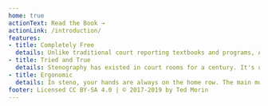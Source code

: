 ```yaml
---
home: true
actionText: Read the Book →
actionLink: /introduction/
features:
- title: Completely Free
  details: Unlike traditional court reporting textbooks and programs, Art of Chording and Plover are part of the Open Steno Project and have freedom built-in.
- title: Tried and True
  details: Stenography has existed in court rooms for a century. It's used today to power live captions. There is little question that stenography is the best way for a single person to write words with their hands.
- title: Ergonomic
  details: In steno, your hands are always on the home row. The main motions are powered by arm movement instead of finger movement, meaning there's less strain on your fingers. This is part of why stenographers can write down every word they hear for hours at a time.
footer: Licensed CC BY-SA 4.0 | © 2017-2019 by Ted Morin
---
```


